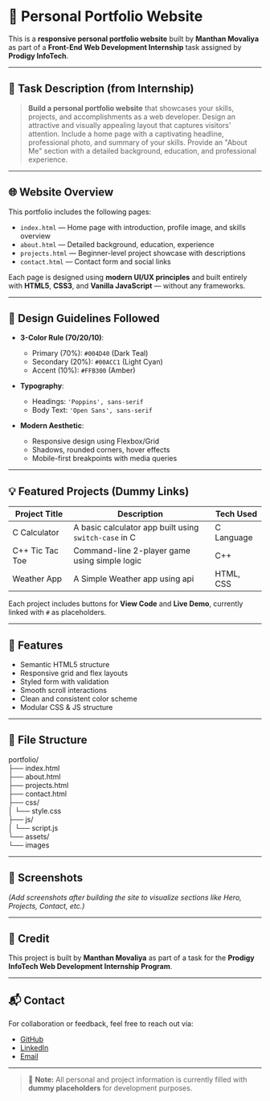 # 💼 Personal Portfolio Website

This is a **responsive personal portfolio website** built by **Manthan Movaliya** as part of a **Front-End Web Development Internship** task assigned by **Prodigy InfoTech**.

---

## 📌 Task Description (from Internship)

> **Build a personal portfolio website** that showcases your skills, projects, and accomplishments as a web developer. Design an attractive and visually appealing layout that captures visitors' attention. Include a home page with a captivating headline, professional photo, and summary of your skills. Provide an "About Me" section with a detailed background, education, and professional experience.

---

## 🌐 Website Overview

This portfolio includes the following pages:

- `index.html` — Home page with introduction, profile image, and skills overview
- `about.html` — Detailed background, education, experience
- `projects.html` — Beginner-level project showcase with descriptions
- `contact.html` — Contact form and social links

Each page is designed using **modern UI/UX principles** and built entirely with **HTML5**, **CSS3**, and **Vanilla JavaScript** — without any frameworks.

---

## 🎨 Design Guidelines Followed

- **3-Color Rule (70/20/10)**:
  - Primary (70%): `#004D40` (Dark Teal)
  - Secondary (20%): `#00ACC1` (Light Cyan)
  - Accent (10%): `#FFB300` (Amber)

- **Typography**:
  - Headings: `'Poppins', sans-serif`
  - Body Text: `'Open Sans', sans-serif`

- **Modern Aesthetic**:
  - Responsive design using Flexbox/Grid
  - Shadows, rounded corners, hover effects
  - Mobile-first breakpoints with media queries

---

## 💡 Featured Projects (Dummy Links)

| Project Title         | Description                                               | Tech Used     |
|----------------------|-----------------------------------------------------------|---------------|
| C Calculator          | A basic calculator app built using `switch-case` in C    | C Language    |
| C++ Tic Tac Toe       | Command-line 2-player game using simple logic             | C++           |
| Weather App           | A Simple Weather app using api                            | HTML, CSS     |

Each project includes buttons for **View Code** and **Live Demo**, currently linked with `#` as placeholders.

---

## 🧠 Features

- Semantic HTML5 structure
- Responsive grid and flex layouts
- Styled form with validation
- Smooth scroll interactions
- Clean and consistent color scheme
- Modular CSS & JS structure

---

## 📁 File Structure

portfolio/  
├── index.html  
├── about.html  
├── projects.html  
├── contact.html  
├── css/  
│ └── style.css  
├── js/  
│ └── script.js  
└── assets/  
  └── images  


---

## 📸 Screenshots

*(Add screenshots after building the site to visualize sections like Hero, Projects, Contact, etc.)*

---

## 🔖 Credit

This project is built by **Manthan Movaliya** as part of a task for the **Prodigy InfoTech Web Development Internship Program**.

---

## 📬 Contact

For collaboration or feedback, feel free to reach out via:

- [GitHub](https://github.com/Manthan29-code/PRODIGY_WD_04)
- [LinkedIn](#)
- [Email](#)

---

> 🔧 **Note:** All personal and project information is currently filled with **dummy placeholders** for development purposes.

